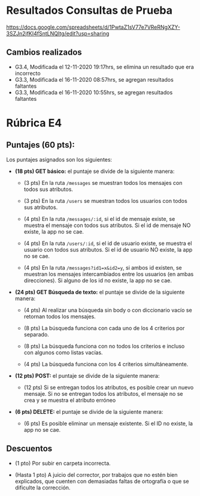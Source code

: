 # Resultados Consultas de Prueba

https://docs.google.com/spreadsheets/d/1PwtaZ1sV77e7VReRNgXZY-3SZJn2jfKI4fSntLNQItg/edit?usp=sharing

## Cambios realizados
- G3.4, Modificada el 12-11-2020 19:17hrs, se elimina un resultado que era incorrecto
- G3.3, Modificada el 16-11-2020 08:57hrs, se agregan resultados faltantes
- G3.3, Modificada el 16-11-2020 10:55hrs, se agregan resultados faltantes


# Rúbrica E4

## Puntajes (60 pts):

Los puntajes asignados son los siguientes:

- **(18 pts) GET básico:** el puntaje se divide de la siguiente manera:

  - (3 pts) En la ruta `/messages` se muestran todos los mensajes con todos sus atributos.

  - (3 pts) En la ruta `/users` se muestran todos los usuarios con todos sus atributos.

  - (4 pts) En la ruta `/messages/:id`, si el id de mensaje existe, se muestra el mensaje con todos sus atributos. Si el id de mensaje NO existe, la app no se cae.

  - (4 pts) En la ruta `/users/:id`, si el id de usuario existe, se muestra el usuario con todos sus atributos. Si el id de usuario NO existe, la app no se cae.

  - (4 pts) En la ruta `/messages?id1=x&id2=y`, si ambos id existen, se muestran los mensajes intercambiados entre los usuarios (en ambas direcciones). Si alguno de los id no existe, la app no se cae.

* **(24 pts) GET Búsqueda de texto:** el puntaje se divide de la siguiente manera:

  - (4 pts) Al realizar una búsqueda sin body o con diccionario vacío se retornan todos los mensajes.

  - (8 pts) La búsqueda funciona con cada uno de los 4 criterios por separado.

  - (8 pts) La búsqueda funciona con no todos los criterios e incluso con algunos como listas vacías.

  - (4 pts) La búsqueda funciona con los 4 criterios simultáneamente.

- **(12 pts) POST:** el puntaje se divide de la siguiente manera:

  - (12 pts) Si se entregan todos los atributos, es posible crear un nuevo mensaje. Si no se entregan todos los atributos, el mensaje no se crea y se muestra el atributo erróneo

* **(6 pts) DELETE:** el puntaje se divide de la siguiente manera:

  - (6 pts) Es posible eliminar un mensaje existente. Si el ID no existe, la app no se cae.

## Descuentos

- (1 pto) Por subir en carpeta incorrecta.

- (Hasta 1 pto) A juicio del corrector, por trabajos que no estén bien explicados, que cuenten con demasiadas faltas de ortografía o que se dificulte la corrección.
